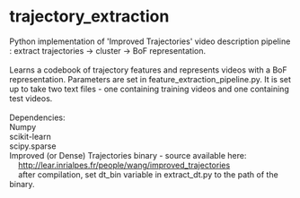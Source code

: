 # trajectory_extraction
Python implementation of 'Improved Trajectories' video description pipeline : extract trajectories -> cluster -> BoF representation.
<br><br>
Learns a codebook of trajectory features and represents videos with a BoF representation. Parameters are set in
feature_extraction_pipeline.py. It is set up to take two text files - one containing training videos and one
containing test videos.
<br><br>
Dependencies:<br>
Numpy<br>
scikit-learn<br>
scipy.sparse<br>
Improved (or Dense) Trajectories binary - source available here: 
&nbsp;&nbsp;&nbsp;&nbsp;http://lear.inrialpes.fr/people/wang/improved_trajectories <br>
&nbsp;&nbsp;&nbsp;&nbsp;after compilation, set dt_bin variable in extract_dt.py to the path of the binary.


